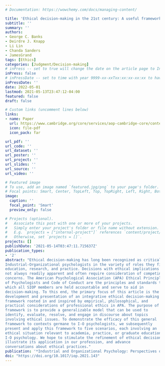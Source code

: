 ```yaml
---
# Documentation: https://wowchemy.com/docs/managing-content/

title: 'Ethical decision-making in the 21st century: A useful framework for Industrial-Organizational Psychologists'
subtitle: ''
summary: ''
authors:
- George C. Banks
- Deirdre J. Knapp
- Li Lin
- Chanda Sanders
- JamesGrand
tags: [Ethics]
categories: [Judgment/Decision-making]
# inPress -- set to true will change the date on the article page to In Press; set to false will show publication date
inPress: false
# inPressDate -- set to time with year 9999-xx-xxTxx:xx:xx-xx:xx to have article listed as "in press" on Publications page; set to '' and include a date in the 'date' field once published
inPressDate: ''
date: 2022-05-01
lastmod: 2021-05-13T23:47:12-04:00
featured: false
draft: false

# Custom links (uncomment lines below)
links:
- name: Paper
  url: https://www.cambridge.org/core/services/aop-cambridge-core/content/view/C96E6FDEE99600FA87CC54FCFACF8478/S1754942621001437a.pdf/ethical-decision-making-in-the-21st-century-a-useful-framework-for-industrial-organizational-psychologists.pdf
  icon: file-pdf
  icon_pack: far

url_pdf: ''
url_code: ''
url_dataset: ''
url_poster: ''
url_project: ''
url_slides: ''
url_source: ''
url_video: ''

# Featured image
# To use, add an image named `featured.jpg/png` to your page's folder.
# Focal points: Smart, Center, TopLeft, Top, TopRight, Left, Right, BottomLeft, Bottom, BottomRight.
image:
  caption: ''
  focal_point: 'Smart'
  preview_only: false

# Projects (optional).
#   Associate this post with one or more of your projects.
#   Simply enter your project's folder or file name without extension.
#   E.g. `projects = ["internal-project"]` references `content/project/deep-learning/index.md`.
#   Otherwise, set `projects = []`.
projects: []
publishDate: '2021-05-14T03:47:11.715637Z'
publication_types:
- '2'
abstract: "Ethical decision-making has long been recognized as critical for
Industrial-Organizational psychologists in the variety of roles they fill in
education, research, and practice. Decisions with ethical implications are
not always readily apparent and often require consideration of competing
concerns. The American Psychological Association (APA) Ethical Principles
of Psychologists and Code of Conduct are the principles and standards to
which all SIOP members are held accountable and serve to aid in
decision-making. To this end, the primary focus of this article is the
development and presentation of an integrative ethical decision-making
framework rooted in and inspired by empirical, philosophical, and
practical considerations of professional ethics in APA. The purpose of this
framework is to provide a generalizable model that can be used to
identify, evaluate, resolve, and engage in discourse about topics
involving ethical issues. To demonstrate the efficacy of this general
framework to contexts germane to I-O psychologists, we subsequently
present and apply this framework to five scenarios, each involving an
ethical situation relevant to academia, practice, or graduate education in
I-O psychology. We hope to stimulate the refinement of ethical decisionmaking,
illustrate its application in our profession, and advance
conversations about ethical practices."
publication: '*Industrial and Organizational Psychology: Perspectives on Science and Practice, 15*, 220-235'
doi: "https://doi.org/10.1017/iop.2021.143"
---
```

